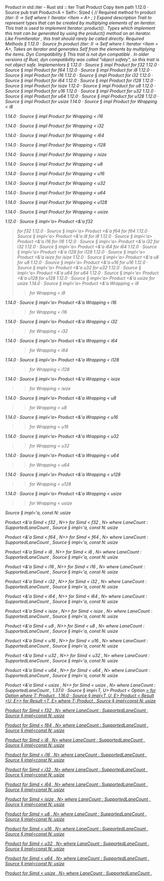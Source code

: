 Product in std::iter - Rust
std
::
iter
Trait
Product
Copy item path
1.12.0
·
Source
pub trait Product<A = Self>:
Sized
{
    // Required method
    fn
product
<I>(iter: I) -> Self
where I:
Iterator
<Item = A>
;
}
Expand description
Trait to represent types that can be created by multiplying elements of an
iterator.
This trait is used to implement
Iterator::product()
. Types which implement
this trait can be generated by using the
product()
method on an iterator.
Like
FromIterator
, this trait should rarely be called directly.
Required Methods
§
1.12.0
·
Source
fn
product
<I>(iter: I) -> Self
where
    I:
Iterator
<Item = A>,
Takes an iterator and generates
Self
from the elements by multiplying
the items.
Dyn Compatibility
§
This trait is
not
dyn compatible
.
In older versions of Rust, dyn compatibility was called "object safety", so this trait is not object safe.
Implementors
§
1.12.0
·
Source
§
impl
Product
for
f32
1.12.0
·
Source
§
impl
Product
for
f64
1.12.0
·
Source
§
impl
Product
for
i8
1.12.0
·
Source
§
impl
Product
for
i16
1.12.0
·
Source
§
impl
Product
for
i32
1.12.0
·
Source
§
impl
Product
for
i64
1.12.0
·
Source
§
impl
Product
for
i128
1.12.0
·
Source
§
impl
Product
for
isize
1.12.0
·
Source
§
impl
Product
for
u8
1.12.0
·
Source
§
impl
Product
for
u16
1.12.0
·
Source
§
impl
Product
for
u32
1.12.0
·
Source
§
impl
Product
for
u64
1.12.0
·
Source
§
impl
Product
for
u128
1.12.0
·
Source
§
impl
Product
for
usize
1.14.0
·
Source
§
impl
Product
for
Wrapping
<
i8
>
1.14.0
·
Source
§
impl
Product
for
Wrapping
<
i16
>
1.14.0
·
Source
§
impl
Product
for
Wrapping
<
i32
>
1.14.0
·
Source
§
impl
Product
for
Wrapping
<
i64
>
1.14.0
·
Source
§
impl
Product
for
Wrapping
<
i128
>
1.14.0
·
Source
§
impl
Product
for
Wrapping
<
isize
>
1.14.0
·
Source
§
impl
Product
for
Wrapping
<
u8
>
1.14.0
·
Source
§
impl
Product
for
Wrapping
<
u16
>
1.14.0
·
Source
§
impl
Product
for
Wrapping
<
u32
>
1.14.0
·
Source
§
impl
Product
for
Wrapping
<
u64
>
1.14.0
·
Source
§
impl
Product
for
Wrapping
<
u128
>
1.14.0
·
Source
§
impl
Product
for
Wrapping
<
usize
>
1.12.0
·
Source
§
impl<'a>
Product
<&'a
f32
> for
f32
1.12.0
·
Source
§
impl<'a>
Product
<&'a
f64
> for
f64
1.12.0
·
Source
§
impl<'a>
Product
<&'a
i8
> for
i8
1.12.0
·
Source
§
impl<'a>
Product
<&'a
i16
> for
i16
1.12.0
·
Source
§
impl<'a>
Product
<&'a
i32
> for
i32
1.12.0
·
Source
§
impl<'a>
Product
<&'a
i64
> for
i64
1.12.0
·
Source
§
impl<'a>
Product
<&'a
i128
> for
i128
1.12.0
·
Source
§
impl<'a>
Product
<&'a
isize
> for
isize
1.12.0
·
Source
§
impl<'a>
Product
<&'a
u8
> for
u8
1.12.0
·
Source
§
impl<'a>
Product
<&'a
u16
> for
u16
1.12.0
·
Source
§
impl<'a>
Product
<&'a
u32
> for
u32
1.12.0
·
Source
§
impl<'a>
Product
<&'a
u64
> for
u64
1.12.0
·
Source
§
impl<'a>
Product
<&'a
u128
> for
u128
1.12.0
·
Source
§
impl<'a>
Product
<&'a
usize
> for
usize
1.14.0
·
Source
§
impl<'a>
Product
<&'a
Wrapping
<
i8
>> for
Wrapping
<
i8
>
1.14.0
·
Source
§
impl<'a>
Product
<&'a
Wrapping
<
i16
>> for
Wrapping
<
i16
>
1.14.0
·
Source
§
impl<'a>
Product
<&'a
Wrapping
<
i32
>> for
Wrapping
<
i32
>
1.14.0
·
Source
§
impl<'a>
Product
<&'a
Wrapping
<
i64
>> for
Wrapping
<
i64
>
1.14.0
·
Source
§
impl<'a>
Product
<&'a
Wrapping
<
i128
>> for
Wrapping
<
i128
>
1.14.0
·
Source
§
impl<'a>
Product
<&'a
Wrapping
<
isize
>> for
Wrapping
<
isize
>
1.14.0
·
Source
§
impl<'a>
Product
<&'a
Wrapping
<
u8
>> for
Wrapping
<
u8
>
1.14.0
·
Source
§
impl<'a>
Product
<&'a
Wrapping
<
u16
>> for
Wrapping
<
u16
>
1.14.0
·
Source
§
impl<'a>
Product
<&'a
Wrapping
<
u32
>> for
Wrapping
<
u32
>
1.14.0
·
Source
§
impl<'a>
Product
<&'a
Wrapping
<
u64
>> for
Wrapping
<
u64
>
1.14.0
·
Source
§
impl<'a>
Product
<&'a
Wrapping
<
u128
>> for
Wrapping
<
u128
>
1.14.0
·
Source
§
impl<'a>
Product
<&'a
Wrapping
<
usize
>> for
Wrapping
<
usize
>
Source
§
impl<'a, const N:
usize
>
Product
<&'a
Simd
<
f32
, N>> for
Simd
<
f32
, N>
where
LaneCount
<N>:
SupportedLaneCount
,
Source
§
impl<'a, const N:
usize
>
Product
<&'a
Simd
<
f64
, N>> for
Simd
<
f64
, N>
where
LaneCount
<N>:
SupportedLaneCount
,
Source
§
impl<'a, const N:
usize
>
Product
<&'a
Simd
<
i8
, N>> for
Simd
<
i8
, N>
where
LaneCount
<N>:
SupportedLaneCount
,
Source
§
impl<'a, const N:
usize
>
Product
<&'a
Simd
<
i16
, N>> for
Simd
<
i16
, N>
where
LaneCount
<N>:
SupportedLaneCount
,
Source
§
impl<'a, const N:
usize
>
Product
<&'a
Simd
<
i32
, N>> for
Simd
<
i32
, N>
where
LaneCount
<N>:
SupportedLaneCount
,
Source
§
impl<'a, const N:
usize
>
Product
<&'a
Simd
<
i64
, N>> for
Simd
<
i64
, N>
where
LaneCount
<N>:
SupportedLaneCount
,
Source
§
impl<'a, const N:
usize
>
Product
<&'a
Simd
<
isize
, N>> for
Simd
<
isize
, N>
where
LaneCount
<N>:
SupportedLaneCount
,
Source
§
impl<'a, const N:
usize
>
Product
<&'a
Simd
<
u8
, N>> for
Simd
<
u8
, N>
where
LaneCount
<N>:
SupportedLaneCount
,
Source
§
impl<'a, const N:
usize
>
Product
<&'a
Simd
<
u16
, N>> for
Simd
<
u16
, N>
where
LaneCount
<N>:
SupportedLaneCount
,
Source
§
impl<'a, const N:
usize
>
Product
<&'a
Simd
<
u32
, N>> for
Simd
<
u32
, N>
where
LaneCount
<N>:
SupportedLaneCount
,
Source
§
impl<'a, const N:
usize
>
Product
<&'a
Simd
<
u64
, N>> for
Simd
<
u64
, N>
where
LaneCount
<N>:
SupportedLaneCount
,
Source
§
impl<'a, const N:
usize
>
Product
<&'a
Simd
<
usize
, N>> for
Simd
<
usize
, N>
where
LaneCount
<N>:
SupportedLaneCount
,
1.37.0
·
Source
§
impl<T, U>
Product
<
Option
<U>> for
Option
<T>
where
    T:
Product
<U>,
1.16.0
·
Source
§
impl<T, U, E>
Product
<
Result
<U, E>> for
Result
<T, E>
where
    T:
Product
<U>,
Source
§
impl<const N:
usize
>
Product
for
Simd
<
f32
, N>
where
LaneCount
<N>:
SupportedLaneCount
,
Source
§
impl<const N:
usize
>
Product
for
Simd
<
f64
, N>
where
LaneCount
<N>:
SupportedLaneCount
,
Source
§
impl<const N:
usize
>
Product
for
Simd
<
i8
, N>
where
LaneCount
<N>:
SupportedLaneCount
,
Source
§
impl<const N:
usize
>
Product
for
Simd
<
i16
, N>
where
LaneCount
<N>:
SupportedLaneCount
,
Source
§
impl<const N:
usize
>
Product
for
Simd
<
i32
, N>
where
LaneCount
<N>:
SupportedLaneCount
,
Source
§
impl<const N:
usize
>
Product
for
Simd
<
i64
, N>
where
LaneCount
<N>:
SupportedLaneCount
,
Source
§
impl<const N:
usize
>
Product
for
Simd
<
isize
, N>
where
LaneCount
<N>:
SupportedLaneCount
,
Source
§
impl<const N:
usize
>
Product
for
Simd
<
u8
, N>
where
LaneCount
<N>:
SupportedLaneCount
,
Source
§
impl<const N:
usize
>
Product
for
Simd
<
u16
, N>
where
LaneCount
<N>:
SupportedLaneCount
,
Source
§
impl<const N:
usize
>
Product
for
Simd
<
u32
, N>
where
LaneCount
<N>:
SupportedLaneCount
,
Source
§
impl<const N:
usize
>
Product
for
Simd
<
u64
, N>
where
LaneCount
<N>:
SupportedLaneCount
,
Source
§
impl<const N:
usize
>
Product
for
Simd
<
usize
, N>
where
LaneCount
<N>:
SupportedLaneCount
,